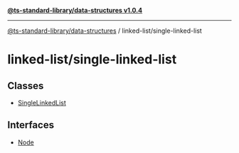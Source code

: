 [**@ts-standard-library/data-structures v1.0.4**](../../README.md)

***

[@ts-standard-library/data-structures](../../modules.md) / linked-list/single-linked-list

# linked-list/single-linked-list

## Classes

- [SingleLinkedList](classes/SingleLinkedList.md)

## Interfaces

- [Node](interfaces/Node.md)
